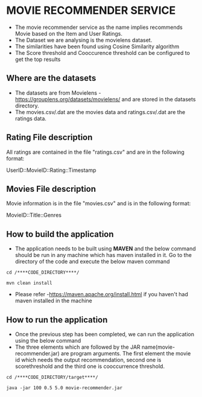 # MOVIE RECOMMENDER SERVICE

* The movie recommender service as the name implies recommends Movie based on the Item and User Ratings.
* The Dataset we are analysing is the movielens dataset.
* The similarities have been found using Cosine Similarity algorithm
* The Score threshold and Cooccurence threshold can be configured to get the top results


## Where are the datasets

* The datasets are from Movielens - https://grouplens.org/datasets/movielens/ and are stored in the datasets directory.
* The movies.csv/.dat are the movies data and ratings.csv/.dat are the ratings data.

## Rating File description

All ratings are contained in the file "ratings.csv" and are in the following format:

UserID::MovieID::Rating::Timestamp


## Movies File description

Movie information is in the file "movies.csv" and is in the following format:

MovieID::Title::Genres


## How to build the application

* The application needs to be built using **MAVEN** and the below command should be run in any machine which has maven installed in it. Go to the directory of the code and execute the below maven command

```
cd /****CODE_DIRECTORY****/

mvn clean install
```

* Please refer -https://maven.apache.org/install.html if you haven't had maven installed in the machine


## How to run the application

* Once the previous step has been completed, we can run the application using the below command
* The three elements which are followed by the JAR name(movie-recommender.jar) are program arguments. The first element the movie id which needs the output recommendation, second one is scorethreshold and the third one is cooccurrence threshold.

```
cd /****CODE_DIRECTORY/target****/

java -jar 100 0.5 5.0 movie-recommender.jar
```
